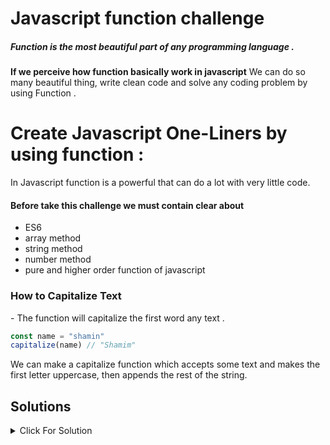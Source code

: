 # Javascript function challenge
##### Function is the most beautiful part of any programming language . 
**If we perceive how function basically work in javascript**
We can do so many beautiful thing, write clean code and solve any coding problem by using Function  . 


# Create Javascript One-Liners by using function :
In Javascript function is a powerful that can do a lot with very little code.

#### Before take this challenge we must contain clear about 
- ES6
- array method
- string method
- number method
- pure and higher order function of javascript

<h3> How to Capitalize Text </h3>  
- The function will capitalize the first word any text .

```js
const name = "shamin"
capitalize(name) // "Shamim"

```

 We can make a capitalize function which accepts some text and makes the first letter uppercase, then appends the rest of the string.

 ## Solutions

<details>
  <summary>Click For Solution</summary>

```JS
const capitalize = (str) => `${str.charAt(0).toUpperCase()}${str.slice(1)}`;

```
### Explanation



</details>

